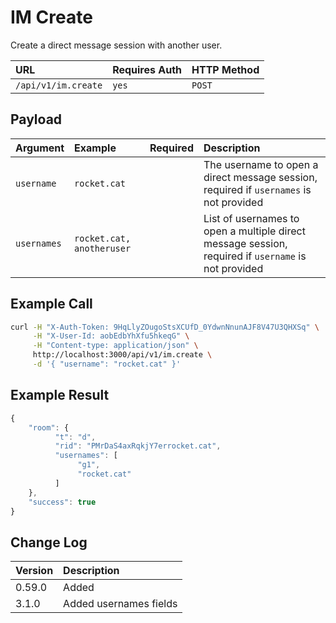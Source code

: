 # IM Create

Create a direct message session with another user.

| URL | Requires Auth | HTTP Method |
| :--- | :--- | :--- |
| `/api/v1/im.create` | `yes` | `POST` |

## Payload

| Argument | Example | Required | Description |
| :--- | :--- | :--- | :--- |
| `username` | `rocket.cat` |  | The username to open a direct message session, required if `usernames` is not provided |
| `usernames` | `rocket.cat, anotheruser` |  | List of usernames to open a multiple direct message session, required if `username` is not provided |

## Example Call

```bash
curl -H "X-Auth-Token: 9HqLlyZOugoStsXCUfD_0YdwnNnunAJF8V47U3QHXSq" \
     -H "X-User-Id: aobEdbYhXfu5hkeqG" \
     -H "Content-type: application/json" \
     http://localhost:3000/api/v1/im.create \
     -d '{ "username": "rocket.cat" }'
```

## Example Result

```javascript
{
    "room": {
          "t": "d",
          "rid": "PMrDaS4axRqkjY7errocket.cat",
          "usernames": [
               "g1",
               "rocket.cat"
          ]
    },
    "success": true
}
```

## Change Log

| Version | Description |
| :--- | :--- |
| 0.59.0 | Added |
| 3.1.0 | Added usernames fields |

